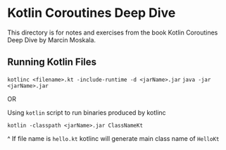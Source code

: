 # Kotlin Coroutines Deep Dive

This directory is for notes and exercises from the book 
Kotlin Coroutines Deep Dive by Marcin Moskala.

## Running Kotlin Files

`kotlinc <filename>.kt -include-runtime -d <jarName>.jar`
`java -jar <jarName>.jar`

OR

Using `kotlin` script to run binaries produced by kotlinc

`kotlin -classpath <jarName>.jar ClassNameKt`

^ If file name is `hello.kt` kotlinc will generate main class name of `HelloKt`

